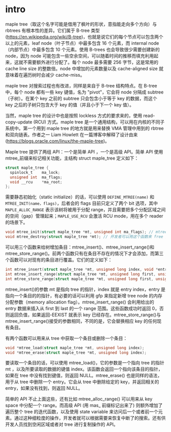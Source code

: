 # intro

maple tree（取这个名字可能是借用了枫叶的形状，意指能走向多个方向）与 rbtrees 有根本性的差异。它们属于 B-tree 类型(https://en.wikipedia.org/wiki/B-tree)，也就是说它们的每个节点可以包含两个以上的元素，leaf node（叶子节点）中最多包含 16 个元素，而 internal node（内部节点）中最多包含 10 个元素。使用 B-trees 也会导致很少需要创建新的 node，因为 node 可能包含一些空余空间，可以随着时间的推移而填充利用起来，这就不需要额外进行分配了。每个 node 最多需要 256 字节，这是常用的 cache line size 的整数倍。node 中增加的元素数量以及 cache-aligned size 就意味着在遍历树时会减少 cache-miss。

maple tree 对搜索过程也有改进，同样是来自于 B-tree 结构特点。在 B-tree 中，每个 node 都有一些 key 键值，名为 "pivot"，它会将 node 分隔成 subtree（子树）。在某个 key 之前的 subtree 只会包含小于等于 key 的数据，而这个 key 之后的子树只包含大于 key 的值（并且小于下一个 key 值）。

当然，maple tree 的设计中也是按照 lockless 方式的要求来的，使用 read-copy-update (RCU) 方式。maple tree 是一个通用结构，可以用在内核的不同子系统中。第一个用到 maple tree 的地方就是用来替换 VMA 管理中用到的 rbtree 和双向链表。作者之一 Liam Howlett 在一篇博客中解释了设计由来(https://blogs.oracle.com/linux/the-maple-tree)。


Maple tree 提供了两组 API：一个是简单 API ，一个是高级 API。简单 API 使用 mtree_前缀来标记相关功能，主结构 struct maple_tree 定义如下：

```C
struct maple_tree {
  spinlock_t    ma_lock;
  unsigned int  ma_flags;
  void __rcu    *ma_root;
};
```
需要静态初始化（static initialize）的话，可以使用 `DEFINE_MTREE(name)` 和` MTREE_INIT(name，flags)`，后者会的 flags 目前只定义了两个 bit 选项，其中 `MAPLE_ALLOC_RANGE` 表示该树将被用于分配 range，并且需要把多个分配区域之间的空间（gap）管理起来；`MAPLE_USE_RCU` 会激活 RCU mode，用在多个 reader 的场景下。
```C
void mtree_init(struct maple_tree *mt, unsigned int ma_flags); // mtree_init() API 也使用相同的 flags，不过是用在动态初始化（dynamic initialization）场景：
void mtree_destroy(struct maple_tree *mt); // 开发者可以用这个函数来 free 整个 tree：
```

可以用三个函数来给树增加条目：mtree_insert()、mtree_insert_range()和 mtree_store_range()。前两个函数只有在条目不存在的情况下才会添加，而第三个函数可以对现有的条目进行覆盖。它们的定义如下：

```C
int mtree_insert(struct maple_tree *mt, unsigned long index, void *entry, gfp_t gfp);
int mtree_insert_range(struct maple_tree *mt, unsigned long first, unsigned long last, void *entry, gfp_t gfp);
int mtree_store_range(struct maple_tree *mt, unsigned long first, unsigned long last, void *entry, gfp_t gfp);
```

mtree_insert()的参数 mt 是指向 tree 的指针，index 就是 entry index，entry 是指向一个条目的的指针，有必要的话可以利用 gfp 来指定新增 tree node 的内存分配参数（memory allocation flag）。mtree_insert_range() 会利用给出的 entry 数据来插入从 first 到 last 的一个 range 范围。这些函数成功时返回 0，否则返回负值，如果返回-EEXIST 就表示 key 已经存在。mtree_store_range()与 mtree_insert_range()接受的参数相同，不同的是，它会替换相应 key 的任何现有条目。

有两个函数可以用来从 tree 中获取一个条目或删除一个条目：

```C
void *mtree_load(struct maple_tree *mt, unsigned long index);
void *mtree_erase(struct maple_tree *mt, unsigned long index);
```

要读取一个条目的话，可以使用 mtree_load()，它的参数是一个指向 tree 的指针 mt ，以及所要读取的数据的键值 index。该函数会返回一个指向该条目的指针，如果在 tree 中没有找到键值，则返回 NULL。mtree_erase() 也是同样的语法，用于从 tree 中删除一个 entry。它会从 tree 中删除给定的 key，并返回相关的 entry，如果没有找到，则返回 NULL。

简单的 API 不止上面这些，还有比如 mtree_alloc_range() 可以用来从 key space 中分配一个 range。而高级 API (用 mas_ 前缀标记出来了) 则额外增加了遍历整个 tree 的迭代函数，以及使用 state variable 来访问后一个或者前一个元素。通过这种细粒度的操作，开发者就可以根据需要来恢复中断了的搜索。还有供开发人员找到空闲区域或者对 tree 进行复制操作的 API。